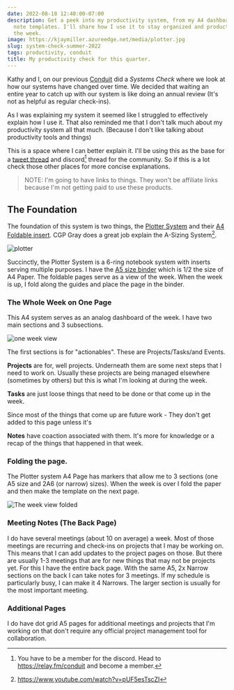 ```yaml
---
date: 2022-08-18 12:40:00-07:00
description: Get a peek into my productivity system, from my A4 dashboard to my meeting
  note templates. I'll share how I use it to stay organized and productive throughout
  the week.
image: https://kjaymiller.azureedge.net/media/plotter.jpg
slug: system-check-summer-2022
tags: productivity, conduit
title: My productivity check for this quarter.
---
```


Kathy and I, on our previous [Conduit](https://relay.fm/conduit/29) did a _Systems Check_ where we look at how our systems have changed over time. We decided that waiting an entire year to catch up with our system is like doing an annual review (It's not as helpful as regular check-ins). 

As I was explaining my system it seemed like I struggled to effectively explain how I use it. That also reminded me that I don't talk much about my productivity system all that much. (Because I don't like talking about productivity tools and things)

This is a space where I can better explain it. I'll be using this as the base for a [tweet thread](https://twitter.com/kjaymiller/status/1560354547607842816?s=20&t=zekxLpmmkNOKl-DIptk5eA) and discord[^1] thread for the community. So if this is a lot check those other places for more concise explanations. 

> NOTE: I'm going to have links to things. They won't be affiliate links because I'm not getting paid to use these products. 

## The Foundation

The foundation of this system is two things, the [Plotter System] and their [A4 Foldable insert](https://plotterusa.com/products/4mm-dot-grid-40-sheets-2-books-plt0014-a4-size/). CGP Gray does a great job explain the A-Sizing System[^2]. 


![plotter](https://kjaymiller.azureedge.net/media/plotter.jpg)

Succinctly, the Plotter System is a 6-ring notebook system with inserts serving multiple purposes. I have the [A5 size binder](https://plotterusa.com/products/shrink-6-ring-leather-binder-plt5003-a5-size/) which is 1/2 the size of A4 Paper. The foldable pages serve as a view of the week. When the week is up, I fold along the guides and place the page in the binder. 

### The Whole Week on One Page

This A4 system serves as an analog dashboard of the week. I have two main sections and 3 subsections.

![one week view](https://kjaymiller.azureedge.net/media/week_view.jpg)

The first sections is for "actionables". These are Projects/Tasks/and Events. 

**Projects** are for, well projects. Underneath them are some next steps that I need to work on. Usually these projects are being managed elsewhere (sometimes by others) but this is what I'm looking at during the week.

**Tasks** are just loose things that need to be done or that come up in the week. 

Since most of the things that come up are future work - They don't get added to this page unless it's

**Notes** have coaction associated with them. It's more for knowledge or a recap of the things that happened in that week.

### Folding the page.

The Plotter system A4 Page has markers that allow me to 3 sections (one A5 size and 2A6 (or narrow) sizes). When the week is over I fold the paper and then make the template on the next page.

![The week view folded](https://kjaymiller.azureedge.net/media/folded_week_view.jpg)

### Meeting Notes (The Back Page)

I do have several meetings (about 10 on average) a week. Most of those meetings are recurring and check-ins on projects that I may be working on. This means that I can add updates to the project pages on those. But there are usually 1-3 meetings that are for new things that may not be projects yet.  For this I have the entire back page. With the same A5, 2x Narrow sections on the back I can take notes for 3 meetings. If my schedule is particularly busy, I can make it 4 Narrows. The larger section is usually for the most important meeting.

### Additional Pages

I do have dot grid A5 pages for additional meetings and projects that I'm working on that don't require any official project management tool for collaboration.

[^1]: You have to be a member for the discord. Head to <https://relay.fm/conduit> and become a member.
[^2]: https://www.youtube.com/watch?v=pUF5esTscZI


[Conduit]: https://relay.fm/conduit/29
[Plotter System]: https://plotterusa.com